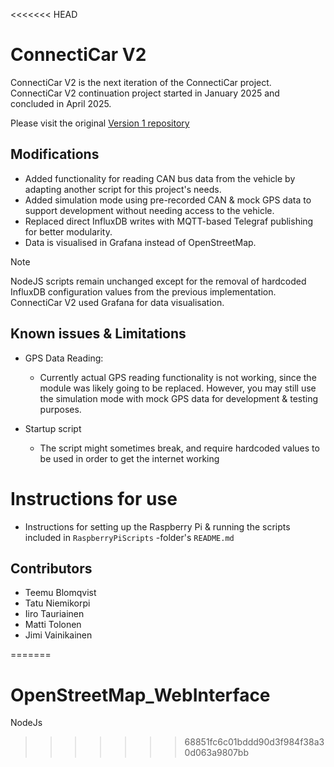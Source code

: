 <<<<<<< HEAD
# ConnectiCar V2

ConnectiCar V2 is the next iteration of the ConnectiCar project. ConnectiCar V2 continuation project started in January 2025 and concluded in April 2025.

Please visit the original 
[Version 1 repository](https://github.com/jereej/ConnectiCar/)

## Modifications
- Added functionality for reading CAN bus data from the vehicle by adapting another script for this project's needs.
- Added simulation mode using pre-recorded CAN & mock GPS data to support development without needing access to the vehicle.
- Replaced direct InfluxDB writes with MQTT-based Telegraf publishing for better modularity.
- Data is visualised in Grafana instead of OpenStreetMap.

> [!NOTE]  
NodeJS scripts remain unchanged except for the removal of hardcoded InfluxDB configuration values from the previous implementation. ConnectiCar V2 used Grafana for data visualisation.

## Known issues & Limitations
- GPS Data Reading:
    - Currently actual GPS reading functionality is not working, since the module was likely going to be replaced. However, you may still use the simulation mode with mock GPS data for development & testing purposes.

- Startup script
    - The script might sometimes break, and require hardcoded values to be used in order to get the internet working

# Instructions for use
- Instructions for setting up the Raspberry Pi & running the scripts included in `RaspberryPiScripts` -folder's `README.md`

## Contributors
- Teemu Blomqvist
- Tatu Niemikorpi
- Iiro Tauriainen
- Matti Tolonen
- Jimi Vainikainen

=======
# OpenStreetMap_WebInterface

NodeJs
>>>>>>> 68851fc6c01bddd90d3f984f38a30d063a9807bb
